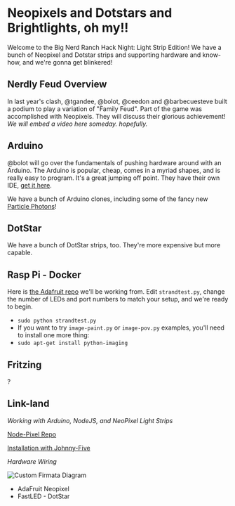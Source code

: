 # Neopixels and Dotstars and Brightlights, oh my!!

Welcome to the Big Nerd Ranch Hack Night: Light Strip Edition! 
We have a bunch of Neopixel and Dotstar strips and supporting hardware 
and know-how, and we're gonna get blinkered!

## Nerdly Feud Overview

In last year's clash, @tgandee, @bolot, @ceedon and @barbecuesteve built a podium 
to play a variation of "Family Feud". Part of the game was accomplished with Neopixels.
They will discuss their glorious achievement! *We will embed a video here someday. hopefully.*

## Arduino

@bolot will go over the fundamentals of pushing hardware around with an Arduino. The Arduino
is popular, cheap, comes in a myriad shapes, and is really easy to program. It's a great
jumping off point. They have their own IDE, [get it here](https://www.arduino.cc/en/Main/Software).


We have a bunch of Arduino clones, including some of the fancy new [Particle Photons](https://www.particle.io/)!

## DotStar

We have a bunch of DotStar strips, too. They're more expensive but more capable. 

## Rasp Pi - Docker

Here is [the Adafruit repo](https://github.com/adafruit/Adafruit_DotStar_Pi) we'll be
working from. Edit `strandtest.py`, change the number of LEDs and port numbers to match your setup,
and we're ready to begin.

- `sudo python strandtest.py`
- If you want to try `image-paint.py` or `image-pov.py` examples, you'll need to install one more thing:
- `sudo apt-get install python-imaging`





## Fritzing 

?


## Link-land


_Working with Arduino, NodeJS, and NeoPixel Light Strips_

[Node-Pixel Repo](https://github.com/ajfisher/node-pixel)

[Installation with Johnny-Five](https://github.com/ajfisher/node-pixel/blob/master/docs/installation.md)

_Hardware Wiring_

![Custom Firmata Diagram](https://github.com/ajfisher/node-pixel/blob/master/docs/custom_firmata_bb.png)

- AdaFruit Neopixel
- FastLED - DotStar


